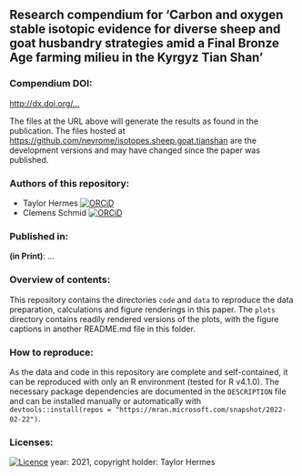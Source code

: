 ## Research compendium for ‘Carbon and oxygen stable isotopic evidence for diverse sheep and goat husbandry strategies amid a Final Bronze Age farming milieu in the Kyrgyz Tian Shan’

### Compendium DOI:

<http://dx.doi.org/...>

The files at the URL above will generate the results as found in the publication. The files hosted at <https://github.com/nevrome/isotopes.sheep.goat.tianshan> are the development versions and may have changed since the paper was published.

### Authors of this repository:

- Taylor Hermes [![ORCiD](https://img.shields.io/badge/ORCiD-0000--0002--8377--468X-green.svg)](http://orcid.org/0000-0002-8377-468X)
- Clemens Schmid [![ORCiD](https://img.shields.io/badge/ORCiD-0000--0003--3448--5715-green.svg)](http://orcid.org/0000-0003-3448-5715)

### Published in:

**(in Print)**: ...

### Overview of contents:

This repository contains the directories `code` and `data` to reproduce the data preparation, calculations and figure renderings in this paper. The `plots` directory contains readily rendered versions of the plots, with the figure captions in another README.md file in this folder.

### How to reproduce:

As the data and code in this repository are complete and self-contained, it can be reproduced with only an R environment (tested for R v4.1.0). The necessary package dependencies are documented in the `DESCRIPTION` file and can be installed manually or automatically with `devtools::install(repos = "https://mran.microsoft.com/snapshot/2022-02-22")`.

### Licenses:

[![Licence](https://img.shields.io/github/license/mashape/apistatus.svg)](http://choosealicense.com/licenses/mit/) year: 2021, copyright holder: Taylor Hermes
